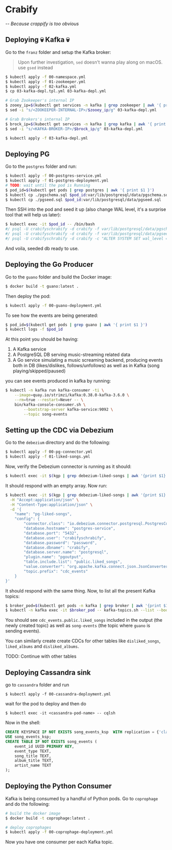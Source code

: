 # Crabify
-- _Because crappify is too obvious_

## Deploying :skull: Kafka :skull:

Go to the `franz` folder and setup the Kafka broker:

> Upon further investigation, `sed` doesn't wanna play along on macOS. use `gsed` instead

```bash
$ kubectl apply -f 00-namespace.yml
$ kubectl apply -f 01-zookeeper.yml
$ kubectl apply -f 02-kafka.yml
$ cp 03-kafka-depl.tpl.yml 03-kafka-depl.yml

# Grab Zookeeper's internal IP
$ zooey_ip=$(kubectl get services -n kafka | grep zookeeper | awk '{ print $3 }')
$ sed -i "s/<ZOOKEEPER-INTERNAL-IP>/$zooey_ip/g" 03-kafka-depl.yml

# Grab Brokers's internal IP
$ brock_ip=$(kubectl get services -n kafka | grep kafka | awk '{ print $3 }')
$ sed -i "s/<KAFKA-BROKER-IP>/$brock_ip/g" 03-kafka-depl.yml

$ kubectl apply -f 03-kafka-depl.yml
```

## Deploying PG

Go to the `postgres` folder and run:

```bash
$ kubectl apply -f 00-postgres-service.yml
$ kubectl apply -f 01-postgres-deployment.yml
# TODO: wait until the pod is Running
$ pod_id=$(kubectl get pods | grep postgres | awk '{ print $1 }')
$ kubectl cp ./pgschema.sql $pod_id:var/lib/postgresql/data/pgschema.sql
$ kubectl cp ./pgseed.sql $pod_id:var/lib/postgresql/data/pgseed.sql
```

Then SSH into the pod and seed it up (also change WAL level, it's a surprise tool that will help us later):

```bash
$ kubectl exec -it $pod_id -- /bin/bash
#/ psql -U crabifyschrabify -d crabify -f var/lib/postgresql/data/pgschema.sql
#/ psql -U crabifyschrabify -d crabify -f var/lib/postgresql/data/pgseed.sql
#/ psql -U crabifyschrabify -d crabify -c "ALTER SYSTEM SET wal_level = logical"
```

And voila, seeded db ready to use.

## Deploying the Go Producer

Go to the `guano` folder and build the Docker image:

```bash
$ docker build -t guano:latest .
```

Then deploy the pod:

```bash
$ kubectl apply -f 00-guano-deployment.yml
```

To see how the events are being generated:

```bash
$ pod_id=$(kubectl get pods | grep guano | awk '{ print $1 }')
$ kubectl logs -f $pod_id
```

At this point you should be having:
1. A Kafka service
2. A PostgreSQL DB serving music-streaming related data
3. A Go service simulating a music screaming backend, producing events both in DB (likes/dislikes, follows/unfollows) as well as in Kafka (song playing/skipped/paused)


you can see events produced in kafka by running:

```bash
$ kubectl -n kafka run kafka-consumer -ti \
    --image=quay.io/strimzi/kafka:0.38.0-kafka-3.6.0 \
    --rm=true --restart=Never -- \
    bin/kafka-console-consumer.sh \
        --bootstrap-server kafka-service:9092 \
        --topic song-events
```

## Setting up the CDC via Debezium

Go to the `debezium` directory and do the following:

```bash
$ kubectl apply -f 00-pg-connector.yml
$ kubectl apply -f 01-liked-songs.yml
```

Now, verify the Debezium connector is running as it should:

```bash
$ kubectl exec -it $(kgp | grep debezium-liked-songs | awk '{print $1}') -- curl http://localhost:8083/connectors
```

It should respond with an empty array. Now run:

```bash
$ kubectl exec -it $(kgp | grep debezium-liked-songs | awk '{print $1}') -- curl http://localhost:8083/connectors \
  -H "Accept:application/json" \
  -H "Content-Type:application/json" \
  -d '{
    "name": "pg-liked-songs",
    "config": {
        "connector.class": "io.debezium.connector.postgresql.PostgresConnector",
        "database.hostname": "postgres-service",
        "database.port": "5432",
        "database.user": "crabifyschrabify",
        "database.password": "password",
        "database.dbname": "crabify",
        "database.server.name": "postgresql",
        "plugin.name": "pgoutput",
        "table.include.list": "public.liked_songs",
        "value.converter": "org.apache.kafka.connect.json.JsonConverter",
        "topic.prefix": "cdc_events"
    }
}'
```

It should respond with the same thing. Now, to list all the present Kafka topics:

```bash
$ broker_pod=$(kubectl get pods -n kafka | grep broker | awk '{print $1}')
$ kubectl -n kafka exec -it $broker_pod -- kafka-topics.sh --list --bootstrap-server kafka-service:9092
```

You should see `cdc_events.public.liked_songs` included in the output (the newly created topic) as well as `song-events` (the topic where `guano` is sending events).

You can similarly create create CDCs for other tables like `disliked_songs`, `liked_albums` and `disliked_albums`.

TODO: Continue with other tables

## Deploying Cassandra sink

go to `cassandra` folder and run

```
$ kubectl apply -f 00-cassandra-deployment.yml
```
wait for the pod to deploy and then do

```
$ kubectl exec -it <cassandra-pod-name> -- cqlsh
```

Now in the shell:

```sql
CREATE KEYSPACE IF NOT EXISTS song_events_ksp  WITH replication = {'class': 'SimpleStrategy', 'replication_factor': 1};
USE song_events_ksp;
CREATE TABLE IF NOT EXISTS song_events (
    event_id UUID PRIMARY KEY,
    event_type TEXT,
    song_title TEXT,
    album_title TEXT,
    artist_name TEXT
);
```

## Deploying the Python Consumer

Kafka is being consumed by a handful of Python pods. Go to `coprophage` and do the following:

```bash
# build the docker image
$ docker build -t coprophage:latest .

# deploy coprophages
$ kubectl apply -f 00-coprophage-deployment.yml
```

Now you have one consumer per each Kafka topic.
